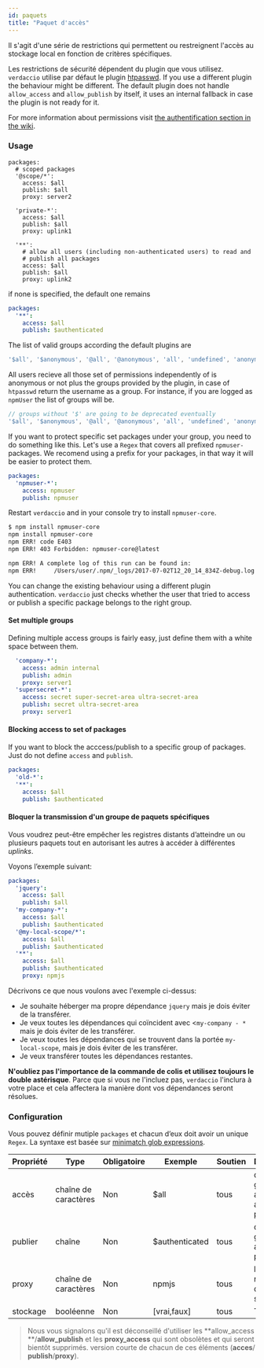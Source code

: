 ```yaml
---
id: paquets
title: "Paquet d'accès"
---
```

Il s'agit d'une série de restrictions qui permettent ou restreignent l'accès au stockage local en fonction de critères spécifiques.

Les restrictions de sécurité dépendent du plugin que vous utilisez. `verdaccio` utilise par défaut le plugin [htpasswd](https://github.com/verdaccio/verdaccio-htpasswd). If you use a different plugin the behaviour might be different. The default plugin does not handle `allow_access` and `allow_publish` by itself, it uses an internal fallback in case the plugin is not ready for it.

For more information about permissions visit [the authentification section in the wiki](auth.md).

### Usage

```yalm
packages:
  # scoped packages
  '@scope/*':
    access: $all
    publish: $all
    proxy: server2

  'private-*':
    access: $all
    publish: $all
    proxy: uplink1

  '**':
    # allow all users (including non-authenticated users) to read and
    # publish all packages
    access: $all
    publish: $all
    proxy: uplink2
```

if none is specified, the default one remains

```yaml
packages:
  '**':
    access: $all
    publish: $authenticated
```

The list of valid groups according the default plugins are

```js
'$all', '$anonymous', '@all', '@anonymous', 'all', 'undefined', 'anonymous'
```

All users recieve all those set of permissions independently of is anonymous or not plus the groups provided by the plugin, in case of `htpasswd` return the username as a group. For instance, if you are logged as `npmUser` the list of groups will be.

```js
// groups without '$' are going to be deprecated eventually
'$all', '$anonymous', '@all', '@anonymous', 'all', 'undefined', 'anonymous', 'npmUser'
```

If you want to protect specific set packages under your group, you need to do something like this. Let's use a `Regex` that covers all prefixed `npmuser-` packages. We recomend using a prefix for your packages, in that way it will be easier to protect them.

```yaml
packages:
  'npmuser-*':
    access: npmuser
    publish: npmuser
```

Restart `verdaccio` and in your console try to install `npmuser-core`.

```bash
$ npm install npmuser-core
npm install npmuser-core
npm ERR! code E403
npm ERR! 403 Forbidden: npmuser-core@latest

npm ERR! A complete log of this run can be found in:
npm ERR!     /Users/user/.npm/_logs/2017-07-02T12_20_14_834Z-debug.log
```

You can change the existing behaviour using a different plugin authentication. `verdaccio` just checks whether the user that tried to access or publish a specific package belongs to the right group.

#### Set multiple groups

Defining multiple access groups is fairly easy, just define them with a white space between them.

```yaml
  'company-*':
    access: admin internal
    publish: admin
    proxy: server1
  'supersecret-*':
    access: secret super-secret-area ultra-secret-area
    publish: secret ultra-secret-area
    proxy: server1
```

#### Blocking access to set of packages

If you want to block the acccess/publish to a specific group of packages. Just do not define `access` and `publish`.

```yaml
packages:
  'old-*':
  '**':
    access: $all
    publish: $authenticated
```

#### Bloquer la transmission d'un groupe de paquets spécifiques

Vous voudrez peut-être empêcher les registres distants d’atteindre un ou plusieurs paquets tout en autorisant les autres à accéder à différentes *uplinks*.

Voyons l’exemple suivant:

```yaml
packages:
  'jquery':
    access: $all
    publish: $all
  'my-company-*':
    access: $all
    publish: $authenticated
  '@my-local-scope/*':
    access: $all
    publish: $authenticated
  '**':
    access: $all
    publish: $authenticated
    proxy: npmjs
```

Décrivons ce que nous voulons avec l'exemple ci-dessus:

* Je souhaite héberger ma propre dépendance `jquery` mais je dois éviter de la transférer.
* Je veux toutes les dépendances qui coïncident avec <`my-company - *` mais je dois éviter de les transférer.
* Je veux toutes les dépendances qui se trouvent dans la portée `my-local-scope`, mais je dois éviter de les transférer.
* Je veux transférer toutes les dépendances restantes.

**N'oubliez pas l'importance de la commande de colis et utilisez toujours le double astérisque**. Parce que si vous ne l'incluez pas, `verdaccio` l'inclura à votre place et cela affectera la manière dont vos dépendances seront résolues.

### Configuration

Vous pouvez définir mutiple `packages` et chacun d’eux doit avoir un unique `Regex`. La syntaxe est basée sur [minimatch glob expressions](https://github.com/isaacs/minimatch).

| Propriété | Type                 | Obligatoire | Exemple        | Soutien | Description                                        |
| --------- | -------------------- | ----------- | -------------- | ------- | -------------------------------------------------- |
| accès     | chaîne de caractères | Non         | $all           | tous    | définir des groupes autorisés à accéder au package |
| publier   | chaîne               | Non         | $authenticated | tous    | définir les groupes autorisés à publier            |
| proxy     | chaîne de caractères | Non         | npmjs          | tous    | limite la recherche d'un uplink spécifique         |
| stockage  | booléenne            | Non         | [vrai,faux]    | tous    | TODO                                               |

> Nous vous signalons qu'il est déconseillé d'utiliser les **allow_access **/**allow_publish** et les **proxy_access** qui sont obsolètes et qui seront bientôt supprimés. version courte de chacun de ces éléments (**acces**/ **publish**/**proxy**).